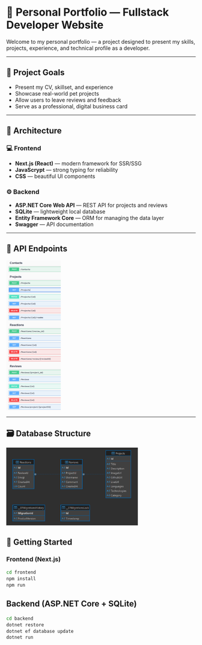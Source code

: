 # 🧭 Personal Portfolio — Fullstack Developer Website

Welcome to my personal portfolio — a project designed to present my skills, projects, experience, and technical profile as a developer.

---

## 📌 Project Goals

- Present my CV, skillset, and experience
- Showcase real-world pet projects
- Allow users to leave reviews and feedback
- Serve as a professional, digital business card

---

## 🧱 Architecture

### 💻 Frontend

- **Next.js (React)** — modern framework for SSR/SSG
- **JavaScrypt** — strong typing for reliability
- **CSS** — beautiful UI components

### ⚙️ Backend

- **ASP.NET Core Web API** — REST API for projects and reviews
- **SQLite** — lightweight local database
- **Entity Framework Core** — ORM for managing the data layer
- **Swagger** — API documentation

---

## 🔄 API Endpoints

<img className="api" src="backend/wwwroot/api.png" alt="Avatar" height="400px" />

---

## 🗃️ Database Structure

<img className="api" src="backend/wwwroot/database_diagram.png" alt="Avatar" width="350px" />

## 🚀 Getting Started

### Frontend (Next.js)

```bash
cd frontend
npm install
npm run
```

## Backend (ASP.NET Core + SQLite)

```bash
cd backend
dotnet restore
dotnet ef database update
dotnet run
```

